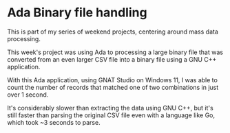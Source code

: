 # Ada Binary file handling

This is part of my series of weekend projects, centering around mass data processing.

This week's project was using Ada to processing a large binary file that was converted from an even larger CSV file into a binary file using a GNU C++ application.

With this Ada application, using GNAT Studio on Windows 11, I was able to count the number of records that matched one of two combinations in just over 1 second.

It's considerably slower than extracting the data using GNU C++, but it's still faster than parsing the original CSV file even with a language like Go, which took ~3 seconds to parse.
